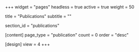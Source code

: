 +++
widget = "pages"
headless = true
active = true
weight = 50

title = "Publications"
subtitle = ""

section_id = "publications"

[content]
  page_type = "publication"
  count = 0
  order = "desc"

[design]
  view = 4
+++
